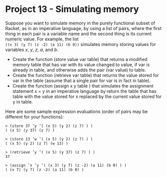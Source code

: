 # Project 13 - Simulating memory

Suppose you want to simulate memory in the purely functional subset of Racket, as in an imperative language, by using a list of pairs, where the first thing in each pair is a variable name and the second thing is its current numeric value. For example, the list  
```((x 3) (y 7) (z -2) (a 11) (b 0))``` simulates memory storing values for variables *x*, *y*, *z*, *a*, and *b*.

- Create the function (store value var table) that returns a modified memory table that has var with its value changed to value, if var is already in table, and otherwise adds the pair (var value) to table.
- Create the function (retrieve var table) that returns the value stored for var in the table (assume that a single pair for var is in fact in table).
- Create the function (assign x y table ) that simulates the assignment statement x = y in an imperative language by return the table that has table with the value stored for x replaced by the current value stored for y in table.

Here are some sample expression evaluations (order of pairs may be different for your functions):
```console
> (store 37 ’y ’( (x 5) (y 2) (z 7) ) )
( (x 5) (y 37) (z 7) )
```
```console
> (store 13 ’w ’( (x 5) (y 2) (z 7) ) )
( (x 5) (y 2) (z 7) (w 13) )
```
```console
> (retrieve ’y ’( (x 5) (y 37) (z 7) ) )
37
```
```console
> (assign ’x ’y ’( (x 3) (y 7) (z -2) (a 11) (b 0) ) )
( (x 7) (y 7) (z -2) (a 11) (b 0) )
```
